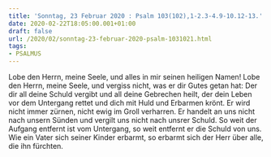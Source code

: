 ```yaml
---
title: 'Sonntag, 23 Februar 2020 : Psalm 103(102),1-2.3-4.9-10.12-13.'
date: 2020-02-22T18:05:00.001+01:00
draft: false
url: /2020/02/sonntag-23-februar-2020-psalm-1031021.html
tags: 
- PSALMUS
---
```


Lobe den Herrn, meine Seele, und alles in mir seinen heiligen Namen! Lobe den Herrn, meine Seele, und vergiss nicht, was er dir Gutes getan hat: Der dir all deine Schuld vergibt und all deine Gebrechen heilt, der dein Leben vor dem Untergang rettet und dich mit Huld und Erbarmen krönt. Er wird nicht immer zürnen, nicht ewig im Groll verharren. Er handelt an uns nicht nach unsern Sünden und vergilt uns nicht nach unsrer Schuld. So weit der Aufgang entfernt ist vom Untergang, so weit entfernt er die Schuld von uns. Wie ein Vater sich seiner Kinder erbarmt, so erbarmt sich der Herr über alle, die ihn fürchten.